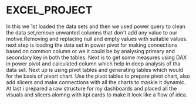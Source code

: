 # EXCEL_PROJECT
In this we 1st loaded the data sets and then we used power query to clean the data set,remove unwanted columns that don't add any value to our motive.Removing and replacing null and empty values with suitable values.
next step is loading the data set in power pivot for making connections based on common column or we it could be by analysing primary and secondary key in both the tables.
Next is to get some measures using DAX in power pivot and calculated column which help in deep analysis of tha data set.
Next up is using pivot tables and generating tables which would for the basis of pivort chart.
Use the pivot tables to prepare pivot chart, also add slicers and make connections with all the charts to maskle it dynamic.
At last i prepared a  raw structure for my dashboards and placed all the visuals and slicers alomng with kpi cards to make it look like a flow of idea.
